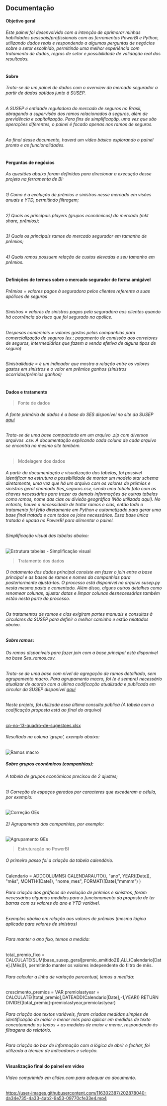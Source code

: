## Documentação

#### Objetivo geral

###### Este painel foi desenvolvido com a intenção de aprimorar minhas habilidades pessoais/profissionais com as ferramentas PowerBI e Python, utilizando dados reais e respondendo a algumas perguntas de negócios sobre o setor escolhido, permitindo uma melhor experiência com tratamento de dados, regras de setor e possibilidade de validação real dos resultados.
#
#### Sobre

###### Trata-se de um painel de dados com o overview do mercado segurador a partir de dados obtidos junto à SUSEP.
###### A SUSEP é entidade reguladora do mercado de seguros no Brasil, abragendo a supervisão dos ramos relacionados à seguros, além de previdência e capitalização. Para fins de simplificaçãp, uma vez que são operações diferentes, o painel é focado apenas nos ramos de seguros.
###### Ao final desse documento, haverá um vídeo básico explorando o painel pronto e as funcionalidades.
#
#### Perguntas de negócios

###### As questões abaixo foram definidas para direcionar a execução desse projeto na ferramenta de BI:
###### 1) Como é a evolução de prêmios e sinistros nesse mercado em visões anuais e YTD, permitindo filtragem;
###### 2) Quais os principais players (grupos econômicos) do mercado (mkt share, prêmios);
###### 3) Quais os principais ramos do mercado segurador em tamanho de prêmios;
###### 4) Quais ramos possuem relação de custos elevadas e seu tamanho em prêmios.
#
#### Definições de termos sobre o mercado segurador de forma amigável

###### Prêmios = valores pagos à seguradora pelos clientes referente a suas apólices de seguros
###### Sinistros = valores de sinistros pagos pela seguradora aos clientes quando há ocorrência do risco que foi segurado na apólice.
###### Despesas comerciais = valores gastos pelas companhias para comercialização de seguros (ex.: pagamento de comissão aos corretores de seguros, intermediários que fazem a venda efetiva de alguns tipos de seguro)
###### Sinistralidade = é um indicador que mostra a relação entre os valores gastos em sinistros e o valor em prêmios ganhos (sinistros ocorridos/prêmios ganhos)

#
#### Dados e tratamento

> Fonte de dados
###### A fonte primária de dados é a base do SES disponível no site da SUSEP [aqui](http://www2.susep.gov.br/menuestatistica/ses/principal.aspx)
###### Trata-se de uma base compactada em um arquivo .zip com diversos arquivos .csv. A documentação explicando cada coluna de cada arquivo se encontra no mesmo site também.

> Modelagem dos dados
###### A partir da documentação e visualização das tabelas, foi possível identificar na estrutura a possibilidade de montar um modelo star schema diretamente, uma vez que há um arquivo com os valores de prêmios e sinistros geral chamado Ses_seguros.csv, sendo uma tabela fato com as chaves necessárias para trazer as demais informações de outras tabelas como ramos, nome das cias ou divisão geográfica (Não utilizada aqui). No entanto, houve a necessidade de tratar ramos e cias, então todo o tratamento foi feito diretamente em Python e automatizado para gerar uma base final tratada e com todos os joins necessários. Essa base única tratada é upada no PowerBI para alimentar o painel.
###### Simplificação visual das tabelas abaixo:
![Estrutura tabelas - Simplificação visual](https://user-images.githubusercontent.com/116302387/203181986-75b11e1b-56cf-47b6-8c68-b1b2d834aeb4.PNG)

> Tratamento dos dados
###### O tratamento dos dados principal consiste em fazer o join entre a base principal e as bases de ramos e nomes da companhias para posteriormente ajustá-los. O processo está disponível no arquivo susep.py nesta mesma pasta e comentado. Além disso, alguns outros detalhes como renomear colunas, ajustar datas e limpar colunas desnecessárias também estão nesta parte do processo.
###### Os tratamentos de ramos e cias exigiram partes manuais e consultas à circulares da SUSEP para definir o melhor caminho e estão relatados abaixo.

##### Sobre ramos:
###### Os ramos disponíveis para fazer join com a base principal está disponível na base Ses_ramos.csv.
###### Trata-se de uma base com nível de agregação de ramos detalhado, sem agrupamento macro. Para agrupamento macro, foi (e é sempre) necessário atualizar de acordo com a última codificação atualizada e publicada em circular da SUSEP disponível [aqui](https://www.gov.br/susep/pt-br/documentos-e-publicacoes/normativos/pasta-de-normas-em-consulta-publica/consultas-publicas-passadas)
###### Neste projeto, foi utilizada essa última consulta pública (A tabela com a codificação proposta está ao final do arquivo)
[cp-no-13-quadro-de-sugestoes.xlsx](https://github.com/mssunaga/projetos-powerbi/files/10048271/cp-no-13-quadro-de-sugestoes.xlsx)
###### Resultado na coluna 'grupo', exemplo abaixo:
![Ramos macro](https://user-images.githubusercontent.com/116302387/203199155-40aeb5ab-aa12-4787-9cd1-ca7dd308db53.PNG)


##### Sobre grupos econômicos (companhias):
###### A tabela de grupos econômicos precisou de 2 ajustes;
###### 1) Correção de espaços gerados por caracteres que excederam a célula, por exemplo: 
![Correção GEs](https://user-images.githubusercontent.com/116302387/203184327-1833aa5f-2996-44e5-9adf-c21d2cadcfa1.PNG)

###### 2) Agrupamento das companhias, por exemplo: 
![Agrupamento GEs](https://user-images.githubusercontent.com/116302387/203198912-62f533a7-8e4b-42df-a528-4b14610add15.PNG)

> Estruturação no PowerBI
###### O primeiro passo foi a criação da tabela calendário.
Calendario = 
ADDCOLUMNS(
    CALENDARAUTO(),
    "ano", YEAR([Date]),
    "mês", MONTH([Date]),
    "nome_mes", FORMAT([Date],"mmmm")
)
###### Para criação dos gráficos de evolução de prêmios e sinistros, foram necessárias algumas medidas para o funcionamento da proposta de ter barras com os valores do ano e YTD variável.
###### Exemplos abaixo em relação aos valores de prêmios (mesma lógica aplicada para valores de sinistros)
###### Para manter o ano fixo, temos a medida: 
total_premio_fixo = CALCULATE(SUM(base_susep_geral[premio_emitido2]),ALL(Calendario[Date].[Mês])), permitindo manter os valores independente do filtro de mês. 
###### Para calcular a linha de variação percentual, temos a medida: 
crescimento_premios = 
VAR premiolastyear =
    CALCULATE([total_premio],DATEADD(Calendario[Date],-1,YEAR))
RETURN
    DIVIDE([total_premio]-premiolastyear,premiolastyear)

###### Para criação dos textos variáveis, foram criadas medidas simples de identificação de maior e menor mês para aplicar em medidas de texto concatenando os textos + as medidas de maior e menor, respondendo às filtragens do relatório.

###### Para criação do box de informação com a lógica de abrir e fechar, foi utilizada a técnica de indicadores e seleção.


#### Visualização final do painel em vídeo
###### Vídeo comprimido em clideo.com para adequar ao documento.
https://user-images.githubusercontent.com/116302387/202878040-da34e735-4a33-4ab2-9a53-09770cfe33e4.mp4




